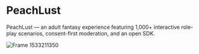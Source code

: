 # PeachLust
PeachLust — an adult fantasy experience featuring 1,000+ interactive role-play scenarios, consent-first moderation, and an open SDK.

![Frame 1533211350](https://github.com/user-attachments/assets/d005fb7d-8f49-41a1-9f82-70b88ba39f32)
